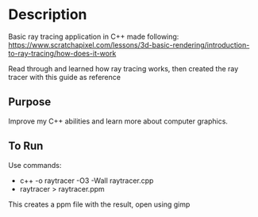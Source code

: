 # Description
Basic ray tracing application in C++ made following:
https://www.scratchapixel.com/lessons/3d-basic-rendering/introduction-to-ray-tracing/how-does-it-work

Read through and learned how ray tracing works, then created the ray tracer with this guide as reference

## Purpose
Improve my C++ abilities and learn more about computer graphics.

## To Run
Use commands: 
- c++ -o raytracer -O3 -Wall raytracer.cpp
- raytracer > raytracer.ppm

This creates a ppm file with the result, open using gimp